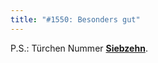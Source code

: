 ```yaml
---
title: "#1550: Besonders gut"
---
```


P.S.: Türchen Nummer <a href="http://www.fonflatter.de/advent09"><strong>Siebzehn</strong></a>.
